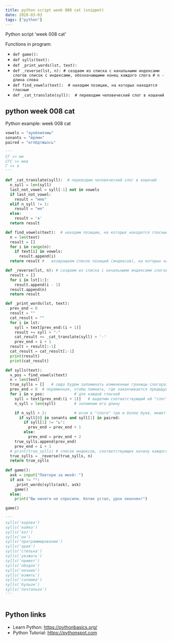 ```yaml
---
title: python script week 008 cat (snippet)
date: 2020-03-03
tags: ["python"]
---
```

Python script 'week 008 cat'

Functions in program: 
* `def game():`
* `def sylls(text):`
* `def _print_words(lst, text):`
* `def _reverse(lst, n): # создаем из списка с начальными индексами слогов список с индексами, обозначающими конец каждого слога # n - длина слова`
* `def find_vowels(text):  # находим позиции, на которых находятся гласные`
* `def _cat_translate(syll):  # переводим человеческий слог в кошачий`

## python week 008 cat

Python example: week 008 cat

```python
vowels = "ауеёоияэюы"
sonants = "йрлмн"
paired = "кгпбдтжшзсь"

'''
СГ >> мя
СГС >> мяв
Г >> я
'''

def _cat_translate(syll):  # переводим человеческий слог в кошачий
  n_syll = len(syll)
  last_not_vowel = syll[-1] not in vowels
  if last_not_vowel:
    result = "мяв"
  elif n_syll != 1:
    result = "мя"
  else:
    result = 'я'
  return result

def find_vowels(text):  # находим позиции, на которых находятся гласные
  n = len(text)
  result = []
  for i in range(n):
    if text[i] in vowels:
      result.append(i)
  return result #   возвращаем список позиций (индексов), на которых находятся гласные в данном слове

def _reverse(lst, n): # создаем из списка с начальными индексами слогов список с индексами, обозначающими конец каждого слога # n - длина слова
  result = []
  for i in lst[1:]:
    result.append(i - 1)
  result.append(n)
  return result

def _print_words(lst, text):
  prev_end = 0
  result = ""
  cat_result = ""
  for i in lst:
    syll = text[prev_end:(i + 1)]
    result += syll + "-"
    cat_result += _cat_translate(syll) + '-'
    prev_end = i + 1
  result = result[:-1]
  cat_result = cat_result[:-1]
  print(result)
  print(cat_result)

def sylls(text):
  v_pos = find_vowels(text)
  n = len(text)
  true_sylls = []   # сюда будем запоминать измененные границы слогораздела
  prev_end = 0  # переменная, чтобы помнить, где заканчивается предыдущий слог
  for i in v_pos:             # для каждой гласной
    syll = text[prev_end:(i + 1)]   # выделим соответствующий ей "слог" (в данный момент он может не быть слогом с действительно)
    n_syll = len(syll)        # запомним его длину

    if n_syll > 2:            # если в "слоге" три и более букв, может быть необходимость поменять границу слогораздела
      if syll[0] in sonants and syll[1] in paired:
        if syll[1] != "ь":
          prev_end = prev_end + 1
        else:
          prev_end = prev_end + 2
    true_sylls.append(prev_end)
    prev_end = i + 1
  # print(true_sylls) # список индексов, соответствующих началу каждого слога
  true_sylls = _reverse(true_sylls, n)
  return true_sylls
  
def game():
  ask = input("Повтори за мной: ")
  if ask != "":
    _print_words(sylls(ask), ask)
    game()
  else:
    print("Вы ничего не спросили. Котик устал, урок окончен!")

game()  
    
'''
sylls('корова')
sylls('койка')
sylls('кот')
sylls('он')
sylls('программирование')
sylls('ария')
sylls('стелька')
sylls('уезжать')
sylls('привет')
sylls('ободок')
sylls('ночник')
sylls('изжить')
sylls('соломка')
sylls('бульон')
sylls('почтальон')
'''



```

## Python links

- Learn Python: https://pythonbasics.org/
- Python Tutorial: https://pythonspot.com
